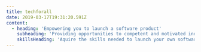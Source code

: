 ```yaml
---
title: techforall
date: 2019-03-17T19:31:20.591Z
content:
  - heading: 'Empowering you to launch a software product'
    subheading: 'Providing opportunities to competent and motivated individuals, giving them a better chance at achieving success in life'
    skillsHeading: 'Aquire the skills needed to launch your own software product from scratch' 
---
```


